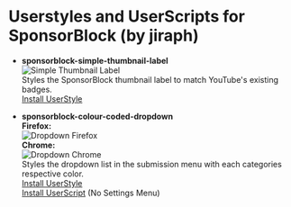 
# Userstyles and UserScripts for SponsorBlock (by jiraph)
- **sponsorblock-simple-thumbnail-label**  
![Simple Thumbnail Label](https://user-images.githubusercontent.com/19298861/235011221-9a00ac82-6df2-4b0a-badb-dc7dd8493997.jpg)  
Styles the SponsorBlock thumbnail label to match YouTube's existing badges.  
[Install UserStyle](https://gist.github.com/jiraph/e60d0a7ae7071f1f4ef060948d50a9a1/raw/sponsorblock.simplethumbnaillabels.user.css)

- **sponsorblock-colour-coded-dropdown**  
**Firefox:**  
![Dropdown Firefox](https://user-images.githubusercontent.com/19298861/235011303-2af6bf8c-4ea5-4be6-97f3-c3a241f9a0c0.png)  
**Chrome:**  
![Dropdown Chrome](https://user-images.githubusercontent.com/19298861/235011305-6ae5d738-eba4-4740-a76d-8094ece27abe.png)  
Styles the dropdown list in the submission menu with each categories respective color.  
[Install UserStyle](https://gist.github.com/jiraph/e60d0a7ae7071f1f4ef060948d50a9a1/raw/sponsorblock.colorcodeddropdown.user.css)  
[Install UserScript](https://gist.github.com/jiraph/e60d0a7ae7071f1f4ef060948d50a9a1/raw/sponsorblock.colorcodeddropdown.user.js) (No Settings Menu)